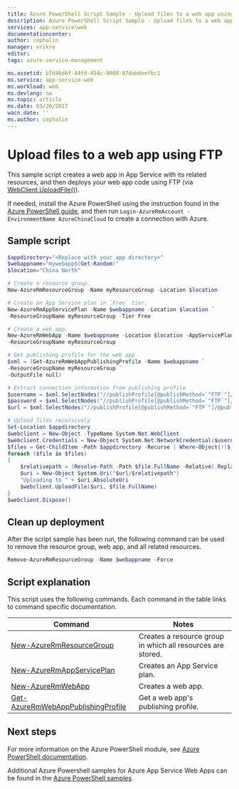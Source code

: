 ```yaml
---
title: Azure PowerShell Script Sample - Upload files to a web app using FTP | Azure
description: Azure PowerShell Script Sample - Upload files to a web app using FTP
services: app-service\web
documentationcenter: 
author: cephalin
manager: erikre
editor: 
tags: azure-service-management

ms.assetid: b7d46d6f-44fd-454c-8008-87dab6eefbc1
ms.service: app-service-web
ms.workload: web
ms.devlang: na
ms.topic: article
ms.date: 03/20/2017
wacn.date: ''
ms.author: cephalin
---
```


# Upload files to a web app using FTP

This sample script creates a web app in App Service with its related resources, and then deploys your web app code using FTP (via [WebClient.UploadFile()](https://msdn.microsoft.com/library/ms144229.aspx)).

If needed, install the Azure PowerShell using the instruction found in the [Azure PowerShell guide](https://docs.microsoft.com/powershell/azure/overview), and then run `Login-AzureRmAccount -EnvironmentName AzureChinaCloud` to create a connection with Azure.

## Sample script

```powershell
$appdirectory="<Replace with your app directory>"
$webappname="mywebapp$(Get-Random)"
$location="China North"

# Create a resource group.
New-AzureRmResourceGroup -Name myResourceGroup -Location $location

# Create an App Service plan in `Free` tier.
New-AzureRmAppServicePlan -Name $webappname -Location $location `
-ResourceGroupName myResourceGroup -Tier Free

# Create a web app.
New-AzureRmWebApp -Name $webappname -Location $location -AppServicePlan $webappname `
-ResourceGroupName myResourceGroup

# Get publishing profile for the web app
$xml = (Get-AzureRmWebAppPublishingProfile -Name $webappname `
-ResourceGroupName myResourceGroup `
-OutputFile null)

# Extract connection information from publishing profile
$username = $xml.SelectNodes("//publishProfile[@publishMethod=`"FTP`"]/@userName").value
$password = $xml.SelectNodes("//publishProfile[@publishMethod=`"FTP`"]/@userPWD").value
$url = $xml.SelectNodes("//publishProfile[@publishMethod=`"FTP`"]/@publishUrl").value

# Upload files recursively 
Set-Location $appdirectory
$webclient = New-Object -TypeName System.Net.WebClient
$webclient.Credentials = New-Object System.Net.NetworkCredential($username,$password)
$files = Get-ChildItem -Path $appdirectory -Recurse | Where-Object{!($_.PSIsContainer)}
foreach ($file in $files)
{
    $relativepath = (Resolve-Path -Path $file.FullName -Relative).Replace(".\", "").Replace('\', '/')
    $uri = New-Object System.Uri("$url/$relativepath")
    "Uploading to " + $uri.AbsoluteUri
    $webclient.UploadFile($uri, $file.FullName)
} 
$webclient.Dispose()

```

## Clean up deployment 

After the script sample has been run, the following command can be used to remove the resource group, web app, and all related resources.

```powershell
Remove-AzureRmResourceGroup -Name $webappname -Force
```

## Script explanation

This script uses the following commands. Each command in the table links to command specific documentation.

| Command | Notes |
|---|---|
| [New-AzureRmResourceGroup](https://docs.microsoft.com/powershell/module/azurerm.resources/new-azurermresourcegroup) | Creates a resource group in which all resources are stored. |
| [New-AzureRmAppServicePlan](https://docs.microsoft.com/powershell/module/azurerm.websites/new-azurermappserviceplan) | Creates an App Service plan. |
| [New-AzureRmWebApp](https://docs.microsoft.com/powershell/module/azurerm.websites/new-azurermwebapp) | Creates a web app. |
| [Get-AzureRmWebAppPublishingProfile](https://docs.microsoft.com/powershell/module/azurerm.websites/get-azurermwebapppublishingprofile) | Get a web app's publishing profile. |

## Next steps

For more information on the Azure PowerShell module, see [Azure PowerShell documentation](https://docs.microsoft.com/powershell/azure/overview).

Additional Azure Powershell samples for Azure App Service Web Apps can be found in the [Azure PowerShell samples](../app-service-powershell-samples.md).

